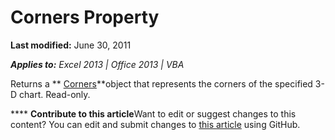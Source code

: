 
# Corners Property

 **Last modified:** June 30, 2011

 _**Applies to:** Excel 2013 | Office 2013 | VBA_

Returns a  ** [Corners](2b85affa-f501-5458-67f1-f167bc422507.md)**object that represents the corners of the specified 3-D chart. Read-only.


****   **Contribute to this article**Want to edit or suggest changes to this content? You can edit and submit changes to  [this article](https://github.com/jhershey00/VBA_Excel_Test/OpenXMLCon/articles/18e320a0-f138-a727-3205-419e07f4b339.md) using GitHub.

